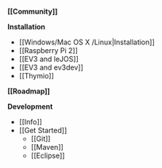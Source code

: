 **[[Community]]**

**Installation**
* [[Windows/Mac OS X /Linux|Installation]]
* [[Raspberry Pi 2]]
* [[EV3 and leJOS]]
* [[EV3 and ev3dev]]
* [[Thymio]]

**[[Roadmap]]**

**Development**
* [[Info]]
* [[Get Started]]
  * [[Git]]
  * [[Maven]]
  * [[Eclipse]]
